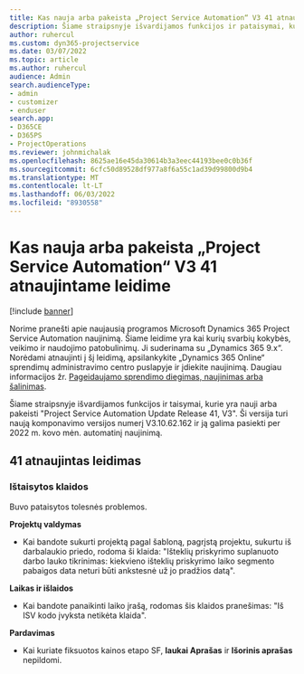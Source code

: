 ```yaml
---
title: Kas nauja arba pakeista „Project Service Automation“ V3 41 atnaujintame leidime
description: Šiame straipsnyje išvardijamos funkcijos ir pataisymai, kuriuos galima rasti 41 naujinimo leidime Microsoft Dynamics 365 Project Service Automation, V3.
author: ruhercul
ms.custom: dyn365-projectservice
ms.date: 03/07/2022
ms.topic: article
ms.author: ruhercul
audience: Admin
search.audienceType:
- admin
- customizer
- enduser
search.app:
- D365CE
- D365PS
- ProjectOperations
ms.reviewer: johnmichalak
ms.openlocfilehash: 8625ae16e45da30614b3a3eec44193bee0c0b36f
ms.sourcegitcommit: 6cfc50d89528df977a8f6a55c1ad39d99800d9b4
ms.translationtype: MT
ms.contentlocale: lt-LT
ms.lasthandoff: 06/03/2022
ms.locfileid: "8930558"
---
```

# <a name="whats-new-or-changed-in-project-service-automation-update-release-41-v3"></a>Kas nauja arba pakeista „Project Service Automation“ V3 41 atnaujintame leidime

[!include [banner](../includes/psa-now-project-operations.md)]

Norime pranešti apie naujausią programos Microsoft Dynamics 365 Project Service Automation naujinimą. Šiame leidime yra kai kurių svarbių kokybės, veikimo ir naudojimo patobulinimų. Ji suderinama su „Dynamics 365 9.x“. Norėdami atnaujinti į šį leidimą, apsilankykite „Dynamics 365 Online“ sprendimų administravimo centro puslapyje ir įdiekite naujinimą. Daugiau informacijos žr. [Pageidaujamo sprendimo diegimas, naujinimas arba šalinimas](/power-platform/admin/install-remove-preferred-solution).

Šiame straipsnyje išvardijamos funkcijos ir taisymai, kurie yra nauji arba pakeisti "Project Service Automation Update Release 41, V3". Ši versija turi naują komponavimo versijos numerį V3.10.62.162 ir ją galima pasiekti per 2022 m. kovo mėn. automatinį naujinimą.

## <a name="update-release-41"></a>41 atnaujintas leidimas

### <a name="bug-fixes"></a>Ištaisytos klaidos

Buvo pataisytos tolesnės problemos.

**Projektų valdymas**
- Kai bandote sukurti projektą pagal šabloną, pagrįstą projektu, sukurtu iš darbalaukio priedo, rodoma ši klaida: "Išteklių priskyrimo suplanuoto darbo lauko tikrinimas: kiekvieno išteklių priskyrimo laiko segmento pabaigos data neturi būti ankstesnė už jo pradžios datą".

**Laikas ir išlaidos**
- Kai bandote panaikinti laiko įrašą, rodomas šis klaidos pranešimas: "Iš ISV kodo įvyksta netikėta klaida".

**Pardavimas**
- Kai kuriate fiksuotos kainos etapo SF, **laukai Aprašas** ir **Išorinis aprašas** nepildomi. 
